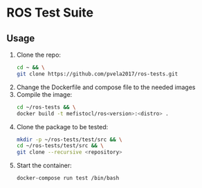 # ROS Test Suite

## Usage
1. Clone the repo:
   ```sh
   cd ~ && \
   git clone https://github.com/pvela2017/ros-tests.git
   ```
2. Change the Dockerfile and compose file to the needed images
3. Compile the image:
   ```sh
   cd ~/ros-tests && \
   docker build -t mefistocl/ros<version>:<distro> .
   ```
4. Clone the package to  be tested:
   ```sh
   mkdir -p ~/ros-tests/test/src && \
   cd ~/ros-tests/test/src && \
   git clone --recursive <repository>
   ```
5. Start the container:
   ```sh
   docker-compose run test /bin/bash
   ```
   